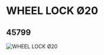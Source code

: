 # WHEEL LOCK Ø20
## 45799
![WHEEL LOCK Ø20](https://lc-www-live-s.legocdn.com/media/bricks/5/2/4224140.jpg)